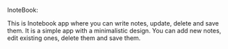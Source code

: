 InoteBook:


This is Inotebook app where you can write notes, update, delete and save them. It is a simple app with a minimalistic design. You can add new notes, edit existing ones, delete them and save them.